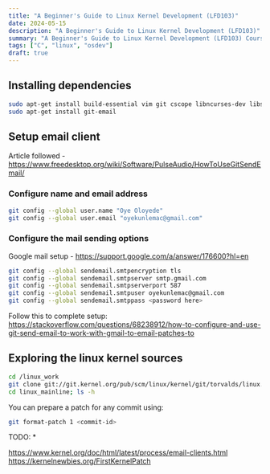 ```yaml
---
title: "A Beginner's Guide to Linux Kernel Development (LFD103)"
date: 2024-05-15
description: "A Beginner's Guide to Linux Kernel Development (LFD103)"
summary: "A Beginner's Guide to Linux Kernel Development (LFD103) Course by Linux Foundation"
tags: ["C", "linux", "osdev"]
draft: true
---
```


## Installing dependencies

```sh
sudo apt-get install build-essential vim git cscope libncurses-dev libssl-dev bison flex
sudo apt-get install git-email
```

## Setup email client

Article followed - https://www.freedesktop.org/wiki/Software/PulseAudio/HowToUseGitSendEmail/

### Configure name and email address

```sh
git config --global user.name "Oye Oloyede"
git config --global user.email "oyekunlemac@gmail.com"
```

### Configure the mail sending options

Google mail setup - https://support.google.com/a/answer/176600?hl=en

```sh
git config --global sendemail.smtpencryption tls
git config --global sendemail.smtpserver smtp.gmail.com
git config --global sendemail.smtpserverport 587
git config --global sendemail.smtpuser oyekunlemac@gmail.com
git config --global sendemail.smtppass <password here>
```

Follow this to complete setup: https://stackoverflow.com/questions/68238912/how-to-configure-and-use-git-send-email-to-work-with-gmail-to-email-patches-to

## Exploring the linux kernel sources

```sh
cd /linux_work
git clone git://git.kernel.org/pub/scm/linux/kernel/git/torvalds/linux.git linux_mainline
cd linux_mainline; ls -h
```

You can prepare a patch for any commit using:

```sh
git format-patch 1 <commit-id>
```


TODO: *

https://www.kernel.org/doc/html/latest/process/email-clients.html
https://kernelnewbies.org/FirstKernelPatch


